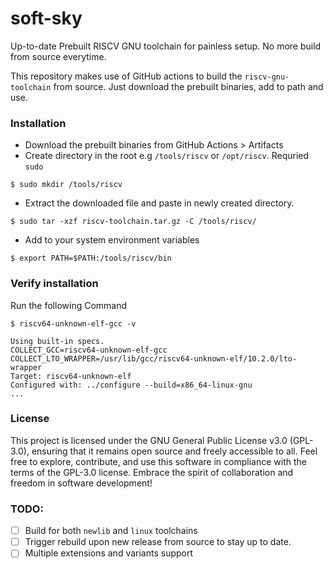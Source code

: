 # soft-sky
Up-to-date Prebuilt RISCV GNU toolchain for painless setup. No more build from source everytime.



This repository makes use of GitHub actions to build the `riscv-gnu-toolchain` from source. Just download the prebuilt binaries, add to path and use.

### Installation
- Download the prebuilt binaries from GitHub Actions > Artifacts
- Create directory in the root e.g `/tools/riscv` or `/opt/riscv`. Requried `sudo`
```
$ sudo mkdir /tools/riscv
```
- Extract the downloaded file and paste in newly created directory.
```
$ sudo tar -xzf riscv-toolchain.tar.gz -C /tools/riscv/
```
- Add to your system environment variables
```
$ export PATH=$PATH:/tools/riscv/bin
```
### Verify installation 
Run the following Command
```
$ riscv64-unknown-elf-gcc -v

Using built-in specs.
COLLECT_GCC=riscv64-unknown-elf-gcc
COLLECT_LTO_WRAPPER=/usr/lib/gcc/riscv64-unknown-elf/10.2.0/lto-wrapper
Target: riscv64-unknown-elf
Configured with: ../configure --build=x86_64-linux-gnu
...
```

### License
This project is licensed under the GNU General Public License v3.0 (GPL-3.0), ensuring that it remains open source and freely accessible to all. Feel free to explore, contribute, and use this software in compliance with the terms of the GPL-3.0 license. Embrace the spirit of collaboration and freedom in software development!

### TODO:

- [ ] Build for both `newlib` and `linux` toolchains
- [ ] Trigger rebuild upon new release from source to stay up to date.
- [ ] Multiple extensions and variants support
